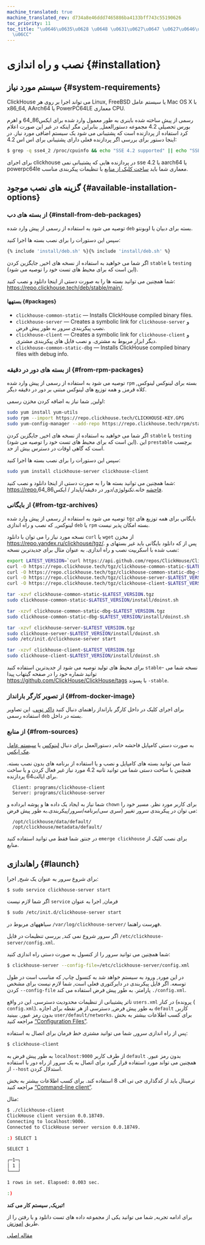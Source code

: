 ```yaml
---
machine_translated: true
machine_translated_rev: d734a8e46ddd7465886ba4133bff743c55190626
toc_priority: 11
toc_title: "\u0646\u0635\u0628 \u0648 \u0631\u0627\u0647 \u0627\u0646\u062F\u0627\u0632\
  \u06CC"
---
```


# نصب و راه اندازی {#installation}

## سیستم مورد نیاز {#system-requirements}

ClickHouse می تواند اجرا بر روی هر Linux, FreeBSD یا سیستم عامل Mac OS X با x86\_64, AArch64 یا PowerPC64LE معماری CPU.

رسمی از پیش ساخته شده باینری به طور معمول وارد شده برای ایکس86\_64 و اهرم بورس تحصیلی 4.2 مجموعه دستورالعمل, بنابراین مگر اینکه در غیر این صورت اعلام کرد استفاده از پردازنده است که پشتیبانی می شود یک سیستم اضافی مورد نیاز. در اینجا دستور برای بررسی اگر پردازنده فعلی دارای پشتیبانی برای اس اس 4.2:

``` bash
$ grep -q sse4_2 /proc/cpuinfo && echo "SSE 4.2 supported" || echo "SSE 4.2 not supported"
```

برای اجرای clickhouse در پردازنده هایی که پشتیبانی نمی sse 4.2 یا aarch64 یا powerpc64le معماری شما باید [ساخت کلیک از منابع](#from-sources) با تنظیمات پیکربندی مناسب.

## گزینه های نصب موجود {#available-installation-options}

### از بسته های دب {#install-from-deb-packages}

توصیه می شود به استفاده از رسمی از پیش وارد شده `deb` بسته برای دبیان یا اوبونتو.

سپس این دستورات را برای نصب بسته ها اجرا کنید:

``` bash
{% include 'install/deb.sh' %}{% include 'install/deb.sh' %}
```

اگر شما می خواهید به استفاده از نسخه های اخیر, جایگزین کردن `stable` با `testing` (این است که برای محیط های تست خود را توصیه می شود).

شما همچنین می توانید بسته ها را به صورت دستی از اینجا دانلود و نصب کنید: https://repo.clickhouse.tech/deb/stable/main/.

#### بستهها {#packages}

-   `clickhouse-common-static` — Installs ClickHouse compiled binary files.
-   `clickhouse-server` — Creates a symbolic link for `clickhouse-server` و نصب پیکربندی سرور به طور پیش فرض.
-   `clickhouse-client` — Creates a symbolic link for `clickhouse-client` و دیگر ابزار مربوط به مشتری. و نصب فایل های پیکربندی مشتری.
-   `clickhouse-common-static-dbg` — Installs ClickHouse compiled binary files with debug info.

### از بسته های دور در دقیقه {#from-rpm-packages}

توصیه می شود به استفاده از رسمی از پیش وارد شده `rpm` بسته برای لینوکس لینوکس, کلاه قرمز, و همه توزیع های لینوکس مبتنی بر دور در دقیقه دیگر.

اولین, شما نیاز به اضافه کردن مخزن رسمی:

``` bash
sudo yum install yum-utils
sudo rpm --import https://repo.clickhouse.tech/CLICKHOUSE-KEY.GPG
sudo yum-config-manager --add-repo https://repo.clickhouse.tech/rpm/stable/x86_64
```

اگر شما می خواهید به استفاده از نسخه های اخیر, جایگزین کردن `stable` با `testing` (این است که برای محیط های تست خود را توصیه می شود). این `prestable` برچسب است که گاهی اوقات در دسترس بیش از حد.

سپس این دستورات را برای نصب بسته ها اجرا کنید:

``` bash
sudo yum install clickhouse-server clickhouse-client
```

شما همچنین می توانید بسته ها را به صورت دستی از اینجا دانلود و نصب کنید: https://repo.فاحشه خانه.تکنولوژی/دور در دقیقه/پایدار / ایکس86\_64.

### از بایگانی {#from-tgz-archives}

توصیه می شود به استفاده از رسمی از پیش وارد شده `tgz` بایگانی برای همه توزیع های لینوکس, که نصب و راه اندازی `deb` یا `rpm` بسته امکان پذیر نیست.

نسخه مورد نیاز را می توان با دانلود `curl` یا `wget` از مخزن https://repo.yandex.ru/clickhouse/tgz/.
پس از که دانلود بایگانی باید غیر بستهای و نصب شده با اسکریپت نصب و راه اندازی. به عنوان مثال برای جدیدترین نسخه:

``` bash
export LATEST_VERSION=`curl https://api.github.com/repos/ClickHouse/ClickHouse/tags 2>/dev/null | grep -Eo '[0-9]+\.[0-9]+\.[0-9]+\.[0-9]+' | head -n 1`
curl -O https://repo.clickhouse.tech/tgz/clickhouse-common-static-$LATEST_VERSION.tgz
curl -O https://repo.clickhouse.tech/tgz/clickhouse-common-static-dbg-$LATEST_VERSION.tgz
curl -O https://repo.clickhouse.tech/tgz/clickhouse-server-$LATEST_VERSION.tgz
curl -O https://repo.clickhouse.tech/tgz/clickhouse-client-$LATEST_VERSION.tgz

tar -xzvf clickhouse-common-static-$LATEST_VERSION.tgz
sudo clickhouse-common-static-$LATEST_VERSION/install/doinst.sh

tar -xzvf clickhouse-common-static-dbg-$LATEST_VERSION.tgz
sudo clickhouse-common-static-dbg-$LATEST_VERSION/install/doinst.sh

tar -xzvf clickhouse-server-$LATEST_VERSION.tgz
sudo clickhouse-server-$LATEST_VERSION/install/doinst.sh
sudo /etc/init.d/clickhouse-server start

tar -xzvf clickhouse-client-$LATEST_VERSION.tgz
sudo clickhouse-client-$LATEST_VERSION/install/doinst.sh
```

برای محیط های تولید توصیه می شود از جدیدترین استفاده کنید `stable`- نسخه شما می توانید شماره خود را در صفحه گیتهاب پیدا https://github.com/ClickHouse/ClickHouse/tags با پسوند `-stable`.

### از تصویر کارگر بارانداز {#from-docker-image}

برای اجرای کلیک در داخل کارگر بارانداز راهنمای دنبال کنید [داکر توپی](https://hub.docker.com/r/yandex/clickhouse-server/). این تصاویر استفاده رسمی `deb` بسته در داخل.

### از منابع {#from-sources}

به صورت دستی کامپایل فاحشه خانه, دستورالعمل برای دنبال [لینوکس](../development/build.md) یا [سیستم عامل مک ایکس](../development/build-osx.md).

شما می توانید بسته های کامپایل و نصب و یا استفاده از برنامه های بدون نصب بسته. همچنین با ساخت دستی شما می توانید ثانیه 4.2 مورد نیاز غیر فعال کردن و یا ساخت برای ایالت64 پردازنده.

      Client: programs/clickhouse-client
      Server: programs/clickhouse-server

شما نیاز به ایجاد یک داده ها و پوشه ابرداده و `chown` برای کاربر مورد نظر. مسیر خود را می توان در پیکربندی سرور تغییر (سری سی/برنامه/سرور/پیکربندی.به طور پیش فرض:

      /opt/clickhouse/data/default/
      /opt/clickhouse/metadata/default/

در جنتو, شما فقط می توانید استفاده کنید `emerge clickhouse` برای نصب کلیک از منابع.

## راهاندازی {#launch}

برای شروع سرور به عنوان یک شبح, اجرا:

``` bash
$ sudo service clickhouse-server start
```

اگر شما لازم نیست `service` فرمان, اجرا به عنوان

``` bash
$ sudo /etc/init.d/clickhouse-server start
```

سیاهههای مربوط در `/var/log/clickhouse-server/` فهرست راهنما.

اگر سرور شروع نمی کند, بررسی تنظیمات در فایل `/etc/clickhouse-server/config.xml`.

شما همچنین می توانید سرور را از کنسول به صورت دستی راه اندازی کنید:

``` bash
$ clickhouse-server --config-file=/etc/clickhouse-server/config.xml
```

در این مورد, ورود به سیستم خواهد شد به کنسول چاپ, که مناسب است در طول توسعه.
اگر فایل پیکربندی در دایرکتوری فعلی است, شما لازم نیست برای مشخص کردن `--config-file` پارامتر. به طور پیش فرض استفاده می کند `./config.xml`.

تاتر پشتیبانی از تنظیمات محدودیت دسترسی. این در واقع `users.xml` پرونده) در کنار ( `config.xml`).
به طور پیش فرض, دسترسی از هر نقطه برای اجازه `default` کاربر, بدون رمز عبور. ببینید `user/default/networks`.
برای کسب اطلاعات بیشتر به بخش مراجعه کنید [“Configuration Files”](../operations/configuration-files.md).

پس از راه اندازی سرور, شما می توانید مشتری خط فرمان برای اتصال به استفاده:

``` bash
$ clickhouse-client
```

به طور پیش فرض به `localhost:9000` از طرف کاربر `default` بدون رمز عبور. همچنین می تواند مورد استفاده قرار گیرد برای اتصال به یک سرور از راه دور با استفاده از `--host` استدلال کردن.

ترمینال باید از کدگذاری جی تی اف 8 استفاده کند.
برای کسب اطلاعات بیشتر به بخش مراجعه کنید [“Command-line client”](../interfaces/cli.md).

مثال:

``` bash
$ ./clickhouse-client
ClickHouse client version 0.0.18749.
Connecting to localhost:9000.
Connected to ClickHouse server version 0.0.18749.

:) SELECT 1

SELECT 1

┌─1─┐
│ 1 │
└───┘

1 rows in set. Elapsed: 0.003 sec.

:)
```

**تبریک, سیستم کار می کند!**

برای ادامه تجربه, شما می توانید یکی از مجموعه داده های تست دانلود و یا رفتن را از طریق [اموزش](https://clickhouse.tech/tutorial.html).

[مقاله اصلی](https://clickhouse.tech/docs/en/getting_started/install/) <!--hide-->
